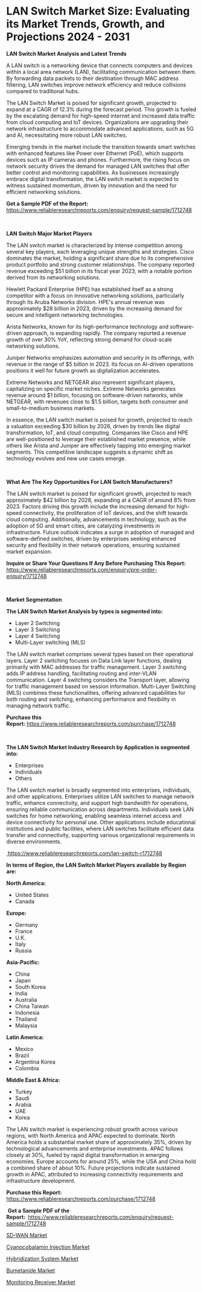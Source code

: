 <p><h1>LAN Switch Market Size: Evaluating its Market Trends, Growth, and Projections 2024 - 2031</h1></p><p><strong>LAN Switch Market Analysis and Latest Trends</strong></p>
<p><p>A LAN switch is a networking device that connects computers and devices within a local area network (LAN), facilitating communication between them. By forwarding data packets to their destination through MAC address filtering, LAN switches improve network efficiency and reduce collisions compared to traditional hubs. </p><p>The LAN Switch Market is poised for significant growth, projected to expand at a CAGR of 12.3% during the forecast period. This growth is fueled by the escalating demand for high-speed internet and increased data traffic from cloud computing and IoT devices. Organizations are upgrading their network infrastructure to accommodate advanced applications, such as 5G and AI, necessitating more robust LAN switches. </p><p>Emerging trends in the market include the transition towards smart switches with enhanced features like Power over Ethernet (PoE), which supports devices such as IP cameras and phones. Furthermore, the rising focus on network security drives the demand for managed LAN switches that offer better control and monitoring capabilities. As businesses increasingly embrace digital transformation, the LAN switch market is expected to witness sustained momentum, driven by innovation and the need for efficient networking solutions.</p></p>
<p><strong>Get a Sample PDF of the Report:&nbsp;</strong> <a href="https://www.reliableresearchreports.com/enquiry/request-sample/1712748?utm_campaign=13&utm_medium=2&utm_source=Github&utm_content=ia&utm_term=22102024&utm_id=lan-switch">https://www.reliableresearchreports.com/enquiry/request-sample/1712748</a></p>
<p>&nbsp;</p>
<p><strong>LAN Switch Major Market Players</strong></p>
<p><p>The LAN switch market is characterized by intense competition among several key players, each leveraging unique strengths and strategies. Cisco dominates the market, holding a significant share due to its comprehensive product portfolio and strong customer relationships. The company reported revenue exceeding $51 billion in its fiscal year 2023, with a notable portion derived from its networking solutions.</p><p>Hewlett Packard Enterprise (HPE) has established itself as a strong competitor with a focus on innovative networking solutions, particularly through its Aruba Networks division. HPE's annual revenue was approximately $28 billion in 2023, driven by the increasing demand for secure and intelligent networking technologies.</p><p>Arista Networks, known for its high-performance technology and software-driven approach, is expanding rapidly. The company reported a revenue growth of over 30% YoY, reflecting strong demand for cloud-scale networking solutions.</p><p>Juniper Networks emphasizes automation and security in its offerings, with revenue in the range of $5 billion in 2023. Its focus on AI-driven operations positions it well for future growth as digitalization accelerates.</p><p>Extreme Networks and NETGEAR also represent significant players, capitalizing on specific market niches. Extreme Networks generates revenue around $1 billion, focusing on software-driven networks, while NETGEAR, with revenues close to $1.5 billion, targets both consumer and small-to-medium business markets.</p><p>In essence, the LAN switch market is poised for growth, projected to reach a valuation exceeding $30 billion by 2026, driven by trends like digital transformation, IoT, and cloud computing. Companies like Cisco and HPE are well-positioned to leverage their established market presence, while others like Arista and Juniper are effectively tapping into emerging market segments. This competitive landscape suggests a dynamic shift as technology evolves and new use cases emerge.</p></p>
<p>&nbsp;</p>
<p><strong>What Are The Key Opportunities For LAN Switch Manufacturers?</strong></p>
<p><p>The LAN switch market is poised for significant growth, projected to reach approximately $42 billion by 2028, expanding at a CAGR of around 8% from 2023. Factors driving this growth include the increasing demand for high-speed connectivity, the proliferation of IoT devices, and the shift towards cloud computing. Additionally, advancements in technology, such as the adoption of 5G and smart cities, are catalyzing investments in infrastructure. Future outlook indicates a surge in adoption of managed and software-defined switches, driven by enterprises seeking enhanced security and flexibility in their network operations, ensuring sustained market expansion.</p></p>
<p><strong>Inquire or Share Your Questions If Any Before Purchasing This Report:</strong> <a href="https://www.reliableresearchreports.com/enquiry/pre-order-enquiry/1712748?utm_campaign=13&utm_medium=2&utm_source=Github&utm_content=ia&utm_term=22102024&utm_id=lan-switch">https://www.reliableresearchreports.com/enquiry/pre-order-enquiry/1712748</a></p>
<p>&nbsp;</p>
<p><strong>Market Segmentation</strong></p>
<p><strong>The LAN Switch Market Analysis by types is segmented into:</strong></p>
<p><ul><li>Layer 2 Switching</li><li>Layer 3 Switching</li><li>Layer 4 Switching</li><li>Multi-Layer switching (MLS)</li></ul></p>
<p><p>The LAN switch market comprises several types based on their operational layers. Layer 2 switching focuses on Data Link layer functions, dealing primarily with MAC addresses for traffic management. Layer 3 switching adds IP address handling, facilitating routing and inter-VLAN communication. Layer 4 switching considers the Transport layer, allowing for traffic management based on session information. Multi-Layer Switching (MLS) combines these functionalities, offering advanced capabilities for both routing and switching, enhancing performance and flexibility in managing network traffic.</p></p>
<p><strong>Purchase this Report:&nbsp;</strong><a href="https://www.reliableresearchreports.com/purchase/1712748?utm_campaign=13&utm_medium=2&utm_source=Github&utm_content=ia&utm_term=22102024&utm_id=lan-switch">https://www.reliableresearchreports.com/purchase/1712748</a></p>
<p>&nbsp;</p>
<p><strong>The LAN Switch Market Industry Research by Application is segmented into:</strong></p>
<p><ul><li>Enterprises</li><li>Individuals</li><li>Others</li></ul></p>
<p><p>The LAN switch market is broadly segmented into enterprises, individuals, and other applications. Enterprises utilize LAN switches to manage network traffic, enhance connectivity, and support high bandwidth for operations, ensuring reliable communication across departments. Individuals seek LAN switches for home networking, enabling seamless internet access and device connectivity for personal use. Other applications include educational institutions and public facilities, where LAN switches facilitate efficient data transfer and connectivity, supporting various organizational requirements in diverse environments.</p></p>
<p><a href="https://www.reliableresearchreports.com/lan-switch-r1712748?utm_campaign=13&utm_medium=2&utm_source=Github&utm_content=ia&utm_term=22102024&utm_id=lan-switch">&nbsp;https://www.reliableresearchreports.com/lan-switch-r1712748</a></p>
<p><strong>In terms of Region, the LAN Switch Market Players available by Region are:</strong></p>
<p>
    <p> <strong> North America: </strong>
        <ul>
            <li>United States</li>
            <li>Canada</li>
        </ul>
        </p> 
    <p> <strong> Europe: </strong>
        <ul>
            <li>Germany</li>
            <li>France</li>
            <li>U.K.</li>
            <li>Italy</li>
            <li>Russia</li>
        </ul>
        </p> 
    <p> <strong> Asia-Pacific: </strong>
        <ul>
            <li>China</li>
            <li>Japan</li>
            <li>South Korea</li>
            <li>India</li>
            <li>Australia</li>
            <li>China Taiwan</li>
            <li>Indonesia</li>
            <li>Thailand</li>
            <li>Malaysia</li>
        </ul>
        </p> 
    <p> <strong> Latin America: </strong>
        <ul>
            <li>Mexico</li>
            <li>Brazil</li>
            <li>Argentina Korea</li>
            <li>Colombia</li>
        </ul>
        </p> 
    <p> <strong> Middle East & Africa: </strong>
        <ul>
            <li>Turkey</li>
            <li>Saudi</li>
            <li>Arabia</li>
            <li>UAE</li>
            <li>Korea</li>
        </ul>
    </p>
    </p>
<p><p>The LAN switch market is experiencing robust growth across various regions, with North America and APAC expected to dominate. North America holds a substantial market share of approximately 35%, driven by technological advancements and enterprise investments. APAC follows closely at 30%, fueled by rapid digital transformation in emerging economies. Europe accounts for around 25%, while the USA and China hold a combined share of about 10%. Future projections indicate sustained growth in APAC, attributed to increasing connectivity requirements and infrastructure development.</p></p>
<p><strong>Purchase this Report: </strong><a href="https://www.reliableresearchreports.com/purchase/1712748?utm_campaign=13&utm_medium=2&utm_source=Github&utm_content=ia&utm_term=22102024&utm_id=lan-switch">https://www.reliableresearchreports.com/purchase/1712748</a></p>
<p>&nbsp;<strong>Get a Sample PDF of the Report:&nbsp;&nbsp;</strong><a href="https://www.reliableresearchreports.com/enquiry/request-sample/1712748?utm_campaign=13&utm_medium=2&utm_source=Github&utm_content=ia&utm_term=22102024&utm_id=lan-switch">https://www.reliableresearchreports.com/enquiry/request-sample/1712748</a></p>
<p><strong></strong></p>
<p><p><a href="https://github.com/shauntarfpso/Market-Research-Report-List-1/blob/main/sd-wan-market.md?utm_campaign=13&utm_medium=2&utm_source=Github&utm_content=ia&utm_term=22102024&utm_id=lan-switch">SD-WAN Market</a></p><p><a href="https://www.linkedin.com/pulse/cyanocobalamin-injection-market-industry-landscape-growth-trajectories-bjwrf?utm_campaign=13&utm_medium=2&utm_source=Github&utm_content=ia&utm_term=22102024&utm_id=lan-switch">Cyanocobalamin Injection Market</a></p><p><a href="https://issuu.com/reportprime-2/docs/hybridization-system-market-size-20_11b603dec45442?utm_campaign=13&utm_medium=2&utm_source=Github&utm_content=ia&utm_term=22102024&utm_id=lan-switch">Hybridization System Market</a></p><p><a href="https://www.linkedin.com/pulse/in-depth-analysis-global-bumetanide-market-scope-its-rapid-growing-2gbjf?utm_campaign=13&utm_medium=2&utm_source=Github&utm_content=ia&utm_term=22102024&utm_id=lan-switch">Bumetanide Market</a></p><p><a href="https://issuu.com/reportprime-2/docs/monitoring-receiver-market-size-203_e4df70ea9be4dc?utm_campaign=13&utm_medium=2&utm_source=Github&utm_content=ia&utm_term=22102024&utm_id=lan-switch">Monitoring Receiver Market</a></p></p>